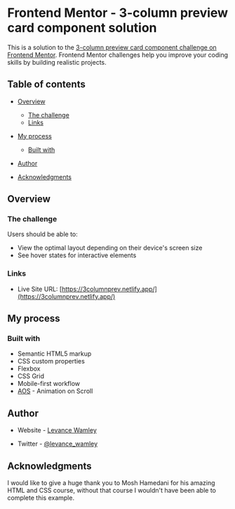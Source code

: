 # Frontend Mentor - 3-column preview card component solution

This is a solution to the [3-column preview card component challenge on Frontend Mentor](https://www.frontendmentor.io/challenges/3column-preview-card-component-pH92eAR2-). Frontend Mentor challenges help you improve your coding skills by building realistic projects.

## Table of contents

- [Overview](#overview)
  - [The challenge](#the-challenge)
  - [Links](#links)
- [My process](#my-process)

  - [Built with](#built-with)

- [Author](#author)
- [Acknowledgments](#acknowledgments)

## Overview

### The challenge

Users should be able to:

- View the optimal layout depending on their device's screen size
- See hover states for interactive elements

### Links

- Live Site URL: [https://3columnprev.netlify.app/](https://3columnprev.netlify.app/)

## My process

### Built with

- Semantic HTML5 markup
- CSS custom properties
- Flexbox
- CSS Grid
- Mobile-first workflow
- [AOS](https://michalsnik.github.io/aos/) - Animation on Scroll

## Author

- Website - [Levance Wamley](https://www.your-site.com)

- Twitter - [@levance_wamley](https://twitter.com/levance_wamley)

## Acknowledgments

I would like to give a huge thank you to Mosh Hamedani for his amazing HTML and CSS course, without that course I wouldn't have been able to complete this example.
